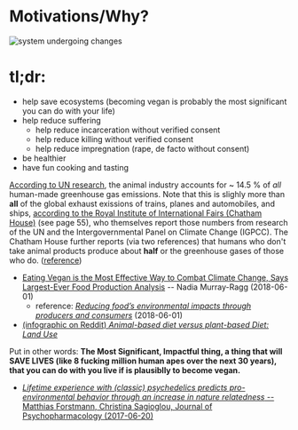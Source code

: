 # Motivations/Why?

![system undergoing changes](https://i.imgur.com/GniItjS.gif)

# tl;dr:

- help save ecosystems (becoming vegan is probably the most significant you can do with your life)
- help reduce suffering
    - help reduce incarceration without verified consent
    - help reduce killing without verified consent
    - help reduce impregnation (rape, de facto without consent)
- be healthier
- have fun cooking and tasting

[According to UN research](http://www.fao.org/3/a-i3437e.pdf), the animal industry accounts for ~ 14.5 % of *all* human-made greenhouse gas emissions. Note that this is slighly more than **all** of the global exhaust exissions of trains, planes and automobiles, and ships, [according to the Royal Institute of International Fairs (Chatham House)](https://www.chathamhouse.org/sites/default/files/publications/research/CHHJ3820%20Diet%20and%20climate%20change%2018.11.15_WEB_NEW.pdf) (see page 55), who themselves report those numbers from research of the UN and the Intergovernmental Panel on Climate Change (IGPCC). The Chatham House further reports (via two references) that humans who don't take animal products produce about **half** or the greenhouse gases of those who do. ([reference](https://www.pnas.org/content/pnas/early/2016/03/16/1523119113.full.pdf))

- [Eating Vegan is the Most Effective Way to Combat Climate Change, Says Largest-Ever Food Production Analysis](https://www.livekindly.co/eating-vegan-is-the-most-effective-way-to-combat-climate-change-says-largest-ever-food-production-analysis) -- Nadia Murray-Ragg (2018-06-01)
    - reference: [*Reducing food’s environmental impacts through producers and consumers*](http://science.sciencemag.org/content/360/6392/987) (2018-06-01)
- [(infographic on Reddit) *Animal-based diet versus plant-based Diet: Land Use*](https://old.reddit.com/r/vegan/comments/7y82do/the_land_we_could_save_by_not_consuming_animals)

Put in other words: **The Most Significant, Impactful thing, a thing that will SAVE LIVES (like 8 fucking million human apes over the next 30 years), that you can do with you live if is plausiblly to become vegan.**

- [*Lifetime experience with (classic) psychedelics predicts pro-environmental behavior through an increase in nature relatedness* -- Matthias Forstmann, Christina Sagioglou, Journal of Psychopharmacology (2017-06-20)](https://journals.sagepub.com/doi/10.1177/0269881117714049)
